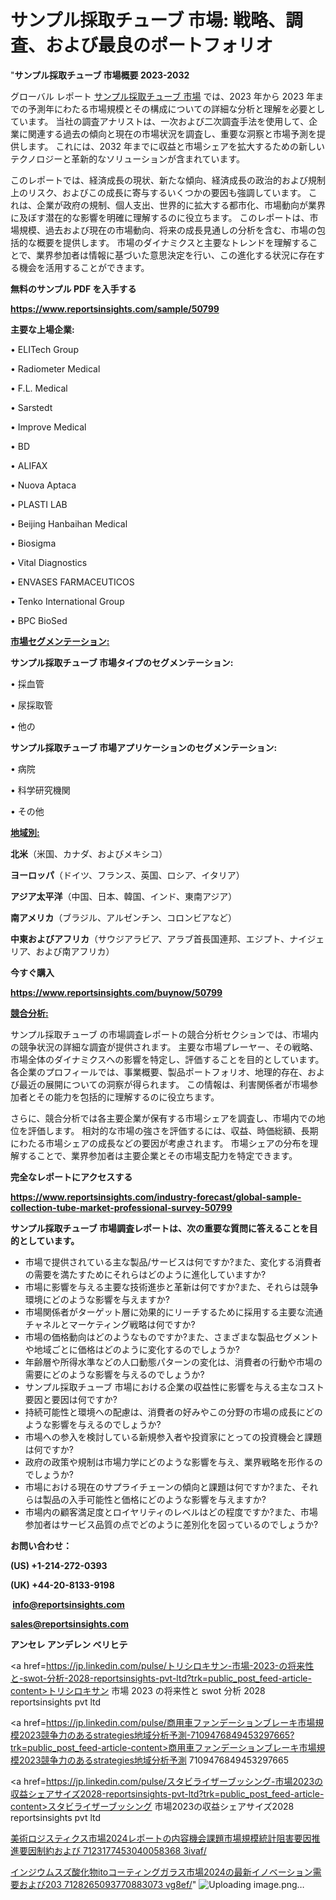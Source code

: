 # サンプル採取チューブ 市場: 戦略、調査、および最良のポートフォリオ

"<strong>サンプル採取チューブ 市場概要 2023-2032</strong>

グローバル レポート <a href=https://www.reportsinsights.com/sample/50799>サンプル採取チューブ 市場</a> では、2023 年から 2023 年までの予測年にわたる市場規模とその構成についての詳細な分析と理解を必要としています。 当社の調査アナリストは、一次および二次調査手法を使用して、企業に関連する過去の傾向と現在の市場状況を調査し、重要な洞察と市場予測を提供します。 これには、2032 年までに収益と市場シェアを拡大​​するための新しいテクノロジーと革新的なソリューションが含まれています。

このレポートでは、経済成長の現状、新たな傾向、経済成長の政治的および規制上のリスク、およびこの成長に寄与するいくつかの要因も強調しています。 これは、企業が政府の規制、個人支出、世界的に拡大する都市化、市場動向が業界に及ぼす潜在的な影響を明確に理解するのに役立ちます。 このレポートは、市場規模、過去および現在の市場動向、将来の成長見通しの分析を含む、市場の包括的な概要を提供します。 市場のダイナミクスと主要なトレンドを理解することで、業界参加者は情報に基づいた意思決定を行い、この進化する状況に存在する機会を活用することができます。

<strong><b>無料のサンプル PDF を入手する</b></strong>

<a href=https://www.reportsinsights.com/sample/50799><strong><u>https://www.reportsinsights.com/sample/50799</u></strong></a>

<strong>主要な上場企業:</strong>

• ELITech Group

• Radiometer Medical

• F.L. Medical

• Sarstedt

• Improve Medical

• BD

• ALIFAX

• Nuova Aptaca

• PLASTI LAB

• Beijing Hanbaihan Medical

• Biosigma

• Vital Diagnostics

• ENVASES FARMACEUTICOS

• Tenko International Group

• BPC BioSed

<strong><u>市場セグメンテーション</u></strong><strong><u>:</u></strong>

<strong>サンプル採取チューブ 市場タイプのセグメンテーション:</strong>

• 採血管

• 尿採取管

• 他の

<strong>サンプル採取チューブ 市場アプリケーションのセグメンテーション:</strong>

• 病院

• 科学研究機関

• その他

<strong><u>地域別</u></strong><strong><u>:</u></strong>

<strong>北米</strong>（米国、カナダ、およびメキシコ）

<strong>ヨーロッパ</strong>（ドイツ、フランス、英国、ロシア、イタリア）

<strong>アジア太平洋</strong>（中国、日本、韓国、インド、東南アジア）

<strong>南アメリカ</strong>（ブラジル、アルゼンチン、コロンビアなど）

<strong>中東およびアフリカ</strong>（サウジアラビア、アラブ首長国連邦、エジプト、ナイジェリア、および南アフリカ）

<strong>今すぐ購入</strong>

<a href=https://www.reportsinsights.com/buynow/50799><strong><u>https://www.reportsinsights.com/buynow/50799</u></strong></a>

<strong><u>競合分析:</u></strong>

サンプル採取チューブ の市場調査レポートの競合分析セクションでは、市場内の競争状況の詳細な調査が提供されます。 主要な市場プレーヤー、その戦略、市場全体のダイナミクスへの影響を特定し、評価することを目的としています。 各企業のプロフィールでは、事業概要、製品ポートフォリオ、地理的存在、および最近の展開についての洞察が得られます。 この情報は、利害関係者が市場参加者とその能力を包括的に理解するのに役立ちます。

さらに、競合分析では各主要企業が保有する市場シェアを調査し、市場内での地位を評価します。 相対的な市場の強さを評価するには、収益、時価総額、長期にわたる市場シェアの成長などの要因が考慮されます。 市場シェアの分布を理解することで、業界参加者は主要企業とその市場支配力を特定できます。

<strong>完全なレポートにアクセスする</strong>

<a href=https://www.reportsinsights.com/industry-forecast/global-sample-collection-tube-market-professional-survey-50799><strong><u><b>https://www.reportsinsights.com/industry-forecast/global-sample-collection-tube-market-professional-survey-50799</b></u></strong></a>

<strong><b>サンプル採取チューブ 市場調査レポートは、次の重要な質問に答えることを目的としています。</b></strong>
<ul>
  <li>市場で提供されている主な製品/サービスは何ですか?また、変化する消費者の需要を満たすためにそれらはどのように進化していますか?</li>
  <li>市場に影響を与える主要な技術進歩と革新は何ですか?また、それらは競争環境にどのような影響を与えますか?</li>
  <li>市場関係者がターゲット層に効果的にリーチするために採用する主要な流通チャネルとマーケティング戦略は何ですか?</li>
  <li>市場の価格動向はどのようなものですか?また、さまざまな製品セグメントや地域ごとに価格はどのように変化するのでしょうか?</li>
  <li>年齢層や所得水準などの人口動態パターンの変化は、消費者の行動や市場の需要にどのような影響を与えるのでしょうか?</li>
  <li>サンプル採取チューブ 市場における企業の収益性に影響を与える主なコスト要因と要因は何ですか?</li>
  <li>持続可能性と環境への配慮は、消費者の好みやこの分野の市場の成長にどのような影響を与えるのでしょうか?</li>
  <li>市場への参入を検討している新規参入者や投資家にとっての投資機会と課題は何ですか?</li>
  <li>政府の政策や規制は市場力学にどのような影響を与え、業界戦略を形作るのでしょうか?</li>
  <li>市場における現在のサプライチェーンの傾向と課題は何ですか?また、それらは製品の入手可能性と価格にどのような影響を与えますか?</li>
  <li>市場内の顧客満足度とロイヤリティのレベルはどの程度ですか?また、市場参加者はサービス品質の点でどのように差別化を図っているのでしょうか?</li>
</ul>
<strong>お問い合わせ：</strong>

<strong>(US) +1-214-272-0393</strong>

<strong>(UK) +44-20-8133-9198</strong>

<strong> </strong><a href=info@reportsinsights.com><strong><u>info@reportsinsights.com</u></strong></a>

<a href=sales@reportsinsights.com><strong><u>sales@reportsinsights.com</u></strong></a>

<strong>アンセレ アンデレン ベリヒテ</strong>

<a href=https://jp.linkedin.com/pulse/トリシロキサン-市場-2023-の将来性と-swot-分析-2028-reportsinsights-pvt-ltd?trk=public_post_feed-article-content>トリシロキサン 市場 2023 の将来性と swot 分析 2028 reportsinsights pvt ltd</a>

<a href=https://jp.linkedin.com/pulse/商用車ファンデーションブレーキ市場規模2023競争力のあるstrategies地域分析予測-7109476849453297665?trk=public_post_feed-article-content>商用車ファンデーションブレーキ市場規模2023競争力のあるstrategies地域分析予測 7109476849453297665</a>

<a href=https://jp.linkedin.com/pulse/スタビライザーブッシング-市場2023の収益シェアサイズ2028-reportsinsights-pvt-ltd?trk=public_post_feed-article-content>スタビライザーブッシング 市場2023の収益シェアサイズ2028 reportsinsights pvt ltd</a>

<a href=https://www.linkedin.com/pulse/美術ロジスティクス市場2024レポートの内容機会課題市場規模統計阻害要因推進要因制約および-7123177453040058368-3ivaf/>美術ロジスティクス市場2024レポートの内容機会課題市場規模統計阻害要因推進要因制約および 7123177453040058368 3ivaf/</a>

<a href=https://www.linkedin.com/pulse/インジウムスズ酸化物itoコーティングガラス市場2024の最新イノベーション需要および203-7128265093770883073-vg8ef/>インジウムスズ酸化物itoコーティングガラス市場2024の最新イノベーション需要および203 7128265093770883073 vg8ef/</a>"
![Uploading image.png…]()
